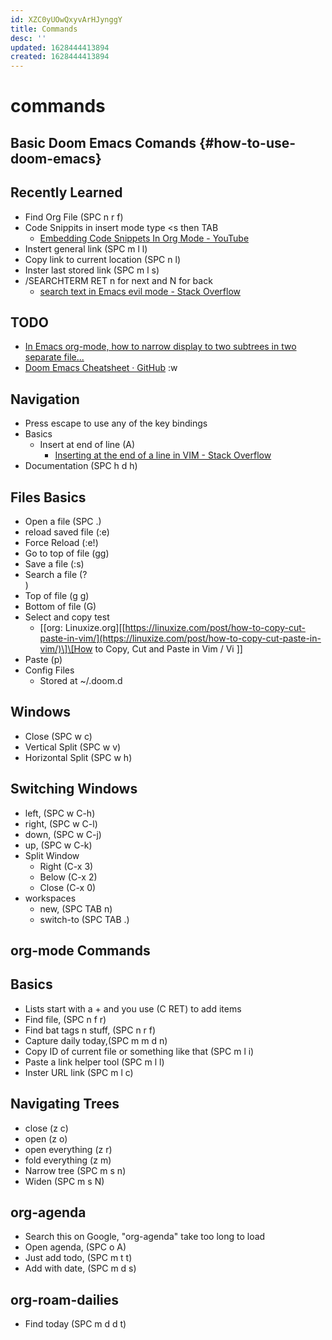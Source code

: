 ```yaml
---
id: XZC0yUOwQxyvArHJynggY
title: Commands
desc: ''
updated: 1628444413894
created: 1628444413894
---
```

# commands
Basic Doom Emacs Comands {#how-to-use-doom-emacs}
-------------------------------------------------

Recently Learned
----------------

*   Find Org File (SPC n r f)
*   Code Snippits in insert mode type <s then TAB
    *   [Embedding Code Snippets In Org Mode - YouTube](https://www.youtube.com/watch?v=lsYdK0C2RvQ)
*   Instert general link (SPC m l l)
*   Copy link to current location (SPC n l)
*   Inster last stored link (SPC m l s)
*   /SEARCHTERM RET n for next and N for back
    *   [search text in Emacs evil mode - Stack Overflow](https://stackoverflow.com/questions/42348794/search-text-in-emacs-evil-mode)

TODO
----

*   [In Emacs org-mode, how to narrow display to two subtrees in two separate file...](https://stackoverflow.com/questions/17156595/in-emacs-org-mode-how-to-narrow-display-to-two-subtrees-in-two-separate-files)
*   [Doom Emacs Cheatsheet · GitHub](https://gist.github.com/hjertnes/9e14416e8962ff5f03c6b9871945b165) :w

Navigation
----------

*   Press escape to use any of the key bindings
*   Basics
    *   Insert at end of line (A)
        *   [Inserting at the end of a line in VIM - Stack Overflow](https://stackoverflow.com/questions/41657784/inserting-at-the-end-of-a-line-in-vim)
*   Documentation (SPC h d h)

Files Basics
------------

*   Open a file (SPC .)
*   reload saved file (:e)
*   Force Reload (:e!)
*   Go to top of file (gg)
*   Save a file (:s)
*   Search a file (?<Search String>)
*   Top of file (g g)
*   Bottom of file (G)
*   Select and copy test
    *   \[\[org: Linuxize.org\]\[[https://linuxize.com/post/how-to-copy-cut-paste-in-vim/](https://linuxize.com/post/how-to-copy-cut-paste-in-vim/)\]\[How to Copy, Cut and Paste in Vim / Vi \]\]
*   Paste (p)
*   Config Files
    *   Stored at ~/.doom.d

Windows
-------

*   Close (SPC w c)
*   Vertical Split (SPC w v)
*   Horizontal Split (SPC w h)

Switching Windows
-----------------

*   left, (SPC w C-h)
*   right, (SPC w C-l)
*   down, (SPC w C-j)
*   up, (SPC w C-k)
*   Split Window
    *   Right (C-x 3)
    *   Below (C-x 2)
    *   Close (C-x 0)
*   workspaces
    *   new, (SPC TAB n)
    *   switch-to (SPC TAB .)

org-mode Commands
-----------------

Basics
------

*   Lists start with a + and you use (C RET) to add items
*   Find file, (SPC n f r)
*   Find bat tags n stuff, (SPC n r f)
*   Capture daily today,(SPC m m d n)
*   Copy ID of current file or something like that (SPC m l i)
*   Paste a link helper tool (SPC m l l)
*   Inster URL link (SPC m l c)

Navigating Trees
----------------

*   close (z c)
*   open (z o)
*   open everything (z r)
*   fold everything (z m)
*   Narrow tree (SPC m s n)
*   Widen (SPC m s N)

org-agenda
----------

*   Search this on Google, "org-agenda" take too long to load
*   Open agenda, (SPC o A)
*   Just add todo, (SPC m t t)
*   Add with date, (SPC m d s)

org-roam-dailies
----------------

*   Find today (SPC m d d t)
